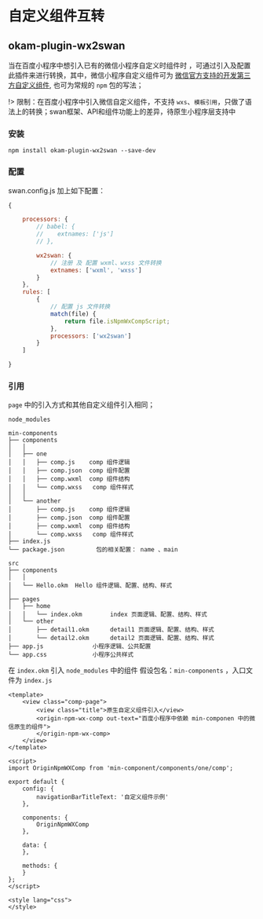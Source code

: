 # 自定义组件互转

## okam-plugin-wx2swan

当在百度小程序中想引入已有的微信小程序自定义时组件时 ，可通过引入及配置此插件来进行转换，其中，微信小程序自定义组件可为 [微信官方支持的开发第三方自定义组件](https://developers.weixin.qq.com/miniprogram/dev/framework/custom-component/trdparty.html),
也可为常规的 `npm` 包的写法；

!>  限制：在百度小程序中引入微信自定义组件，不支持 `wxs`、`模板引用`，只做了语法上的转换；swan框架、API和组件功能上的差异，待原生小程序层支持中


### 安装

`npm install okam-plugin-wx2swan --save-dev`


### 配置

swan.config.js 加上如下配置：


``` javascript
{

    processors: {
        // babel: {
        //    extnames: ['js']
        // },

        wx2swan: {
            // 注册 及 配置 wxml、wxss 文件转换
            extnames: ['wxml', 'wxss']
        }
    },
    rules: [
        {
            // 配置 js 文件转换
            match(file) {
                return file.isNpmWxCompScript;
            },
            processors: ['wx2swan']
        }
    ]

}

```

### 引用
`page` 中的引入方式和其他自定义组件引入相同；


```
node_modules

min-components
├── components
│   │
│   ├── one
│   │   ├── comp.js    comp 组件逻辑
│   │   ├── comp.json  comp 组件配置
│   │   ├── comp.wxml  comp 组件结构
│   │   └── comp.wxss   comp 组件样式
│   │ 
│   └── another
│       ├── comp.js    comp 组件逻辑
│       ├── comp.json  comp 组件配置
│       ├── comp.wxml  comp 组件结构
│       └── comp.wxss   comp 组件样式
├── index.js
└── package.json         包的相关配置： name 、main

src
├── components
│   │ 
│   └── Hello.okm  Hello 组件逻辑、配置、结构、样式
│ 
├── pages
│   ├── home
│   │   └── index.okm        index 页面逻辑、配置、结构、样式
│   └── other
│       ├── detail1.okm      detail1 页面逻辑、配置、结构、样式
│       └── detail2.okm      detail2 页面逻辑、配置、结构、样式
├── app.js              小程序逻辑、公共配置
└── app.css             小程序公共样式

```

在 `index.okm` 引入 `node_modules` 中的组件
假设包名：`min-components` ，入口文件为 `index.js`

```
<template>
    <view class="comp-page">
        <view class="title">原生自定义组件引入</view>
        <origin-npm-wx-comp out-text="百度小程序中依赖 min-componen 中的微信原生的组件">
        </origin-npm-wx-comp>
    </view>
</template>

<script>
import OriginNpmWXComp from 'min-component/components/one/comp';

export default {
    config: {
        navigationBarTitleText: '自定义组件示例'
    },

    components: {
        OriginNpmWXComp
    },

    data: {
    },

    methods: {
    }
};
</script>

<style lang="css">
</style>

```
